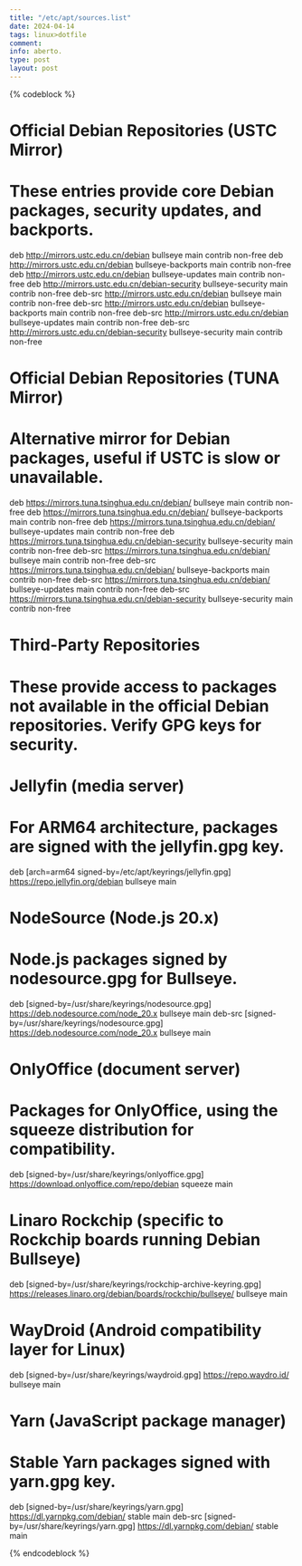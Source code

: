 ```yaml
---
title: "/etc/apt/sources.list"
date: 2024-04-14
tags: linux>dotfile
comment: 
info: aberto.
type: post
layout: post
---
```


{% codeblock %}

# Official Debian Repositories (USTC Mirror)
# These entries provide core Debian packages, security updates, and backports.
deb http://mirrors.ustc.edu.cn/debian bullseye main contrib non-free
deb http://mirrors.ustc.edu.cn/debian bullseye-backports main contrib non-free
deb http://mirrors.ustc.edu.cn/debian bullseye-updates main contrib non-free
deb http://mirrors.ustc.edu.cn/debian-security bullseye-security main contrib non-free
deb-src http://mirrors.ustc.edu.cn/debian bullseye main contrib non-free
deb-src http://mirrors.ustc.edu.cn/debian bullseye-backports main contrib non-free
deb-src http://mirrors.ustc.edu.cn/debian bullseye-updates main contrib non-free
deb-src http://mirrors.ustc.edu.cn/debian-security bullseye-security main contrib non-free

# Official Debian Repositories (TUNA Mirror)
# Alternative mirror for Debian packages, useful if USTC is slow or unavailable.
deb https://mirrors.tuna.tsinghua.edu.cn/debian/ bullseye main contrib non-free
deb https://mirrors.tuna.tsinghua.edu.cn/debian/ bullseye-backports main contrib non-free
deb https://mirrors.tuna.tsinghua.edu.cn/debian/ bullseye-updates main contrib non-free
deb https://mirrors.tuna.tsinghua.edu.cn/debian-security bullseye-security main contrib non-free
deb-src https://mirrors.tuna.tsinghua.edu.cn/debian/ bullseye main contrib non-free
deb-src https://mirrors.tuna.tsinghua.edu.cn/debian/ bullseye-backports main contrib non-free
deb-src https://mirrors.tuna.tsinghua.edu.cn/debian/ bullseye-updates main contrib non-free
deb-src https://mirrors.tuna.tsinghua.edu.cn/debian-security bullseye-security main contrib non-free

# Third-Party Repositories
# These provide access to packages not available in the official Debian repositories. Verify GPG keys for security.

# Jellyfin (media server)
# For ARM64 architecture, packages are signed with the jellyfin.gpg key.
deb [arch=arm64 signed-by=/etc/apt/keyrings/jellyfin.gpg] https://repo.jellyfin.org/debian bullseye main

# NodeSource (Node.js 20.x)
# Node.js packages signed by nodesource.gpg for Bullseye.
deb [signed-by=/usr/share/keyrings/nodesource.gpg] https://deb.nodesource.com/node_20.x bullseye main
deb-src [signed-by=/usr/share/keyrings/nodesource.gpg] https://deb.nodesource.com/node_20.x bullseye main

# OnlyOffice (document server)
# Packages for OnlyOffice, using the squeeze distribution for compatibility.
deb [signed-by=/usr/share/keyrings/onlyoffice.gpg] https://download.onlyoffice.com/repo/debian squeeze main

# Linaro Rockchip (specific to Rockchip boards running Debian Bullseye)
deb [signed-by=/usr/share/keyrings/rockchip-archive-keyring.gpg] https://releases.linaro.org/debian/boards/rockchip/bullseye/ bullseye main

# WayDroid (Android compatibility layer for Linux)
deb [signed-by=/usr/share/keyrings/waydroid.gpg] https://repo.waydro.id/ bullseye main

# Yarn (JavaScript package manager)
# Stable Yarn packages signed with yarn.gpg key.
deb [signed-by=/usr/share/keyrings/yarn.gpg] https://dl.yarnpkg.com/debian/ stable main
deb-src [signed-by=/usr/share/keyrings/yarn.gpg] https://dl.yarnpkg.com/debian/ stable main

{% endcodeblock %}
